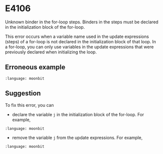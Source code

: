# E4106

Unknown binder in the for-loop steps. Binders in the steps must be declared in
the initialization block of the for-loop.

This error occurs when a variable name used in the update expressions (steps) of
a for-loop is not declared in the initialization block of that loop. In a
for-loop, you can only use variables in the update expressions that were
previously declared when initializing the loop.

## Erroneous example

```{literalinclude} /sources/error_codes/E4106_error/top.mbt
:language: moonbit
```

## Suggestion

To fix this error, you can

- declare the variable `j` in the initialization block of the for-loop. For
  example,

```{literalinclude} /sources/error_codes/E4106_fixed/top.mbt
:language: moonbit
```

- remove the variable `j` from the update expressions. For example,

```{literalinclude} /sources/error_codes/E4106_fixed/top_1.mbt
:language: moonbit
```
